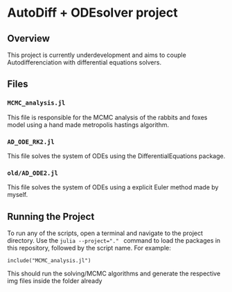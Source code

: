 
# AutoDiff + ODEsolver project

## Overview
This project is currently underdevelopment and aims to couple Autodifferenciation with differential equations solvers.

## Files

### `MCMC_analysis.jl`
This file is responsible for the MCMC analysis of the rabbits and foxes model using a hand made metropolis hastings algorithm. 


### `AD_ODE_RK2.jl`
This file solves the system of ODEs using the DifferentialEquations package.

### `old/AD_ODE2.jl`
This file solves the system of ODEs using a explicit Euler method made by myself.


## Running the Project
To run any of the scripts, open a terminal and navigate to the project directory. Use the `julia --project="." ` command to load the packages in this repository, followed by the script name. For example:
```
include("MCMC_analysis.jl")
```

This should run the solving/MCMC algorithms and generate the respective img files inside the folder already
